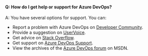 #### Q: How do I get help or support for Azure DevOps?

A:	You have several options for support. You can: 
* Report a problem with Azure DevOps on [Developer Community](https://developercommunity.visualstudio.com/spaces/21/index.html).
* Provide a suggestion on [UserVoice](https://visualstudio.uservoice.com/forums/330519-team-services).
* Get advice on [Stack Overflow](https://stackoverflow.com/questions/tagged/vs-team-services).
* Get support on [Azure DevOps Support](https://visualstudio.microsoft.com/team-services/support).
* View the archives of the [Azure DevOps forum](https://social.msdn.microsoft.com/Forums/en-us/home?forum=TFService) on MSDN.

